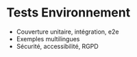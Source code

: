 # Tests Environnement

- Couverture unitaire, intégration, e2e
- Exemples multilingues
- Sécurité, accessibilité, RGPD
